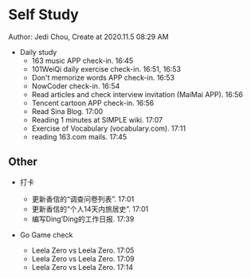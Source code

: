 # Self Study

Author: Jedi Chou, Create at 2020.11.5 08:29 AM

* Daily study
  * 163 music APP check-in. 16:45
  * 101WeiQi daily exercise check-in. 16:51, 16:53
  * Don't memorize words APP check-in. 16:53
  * NowCoder check-in. 16:54
  * Read articles and check interview invitation (MaiMai APP). 16:56
  * Tencent cartoon APP check-in. 16:56
  * Read Sina Blog. 17:00
  * Reading 1 minutes at SIMPLE wiki. 17:07
  * Exercise of Vocabulary (vocabulary.com). 17:11
  * reading 163.com mails. 17:45

## Other

* 打卡
  * 更新香信的“调查问卷列表”. 17:01
  * 更新香信的“个人14天内旅居史”. 17:01
  * 编写Ding’Ding的工作日报. 17:39

* Go Game check
  * Leela Zero vs Leela Zero. 17:05
  * Leela Zero vs Leela Zero. 17:09
  * Leela Zero vs Leela Zero. 17:14
